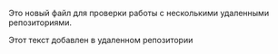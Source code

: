 Это новый файл для проверки работы с несколькими
удаленными репозиториями.

Этот текст добавлен в удаленном репозитории
